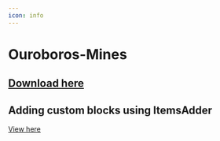 ```yaml
---
icon: info
---
```


# Ouroboros-Mines

## [Download here](https://www.spigotmc.org/resources/ouroboros-mines.72325/)

## Adding custom blocks using ItemsAdder


[View here](https://github.com/Th3Shadowbroker/OuroborosMines/wiki/Configuration#adding-custom-blocks-using-itemsadder)